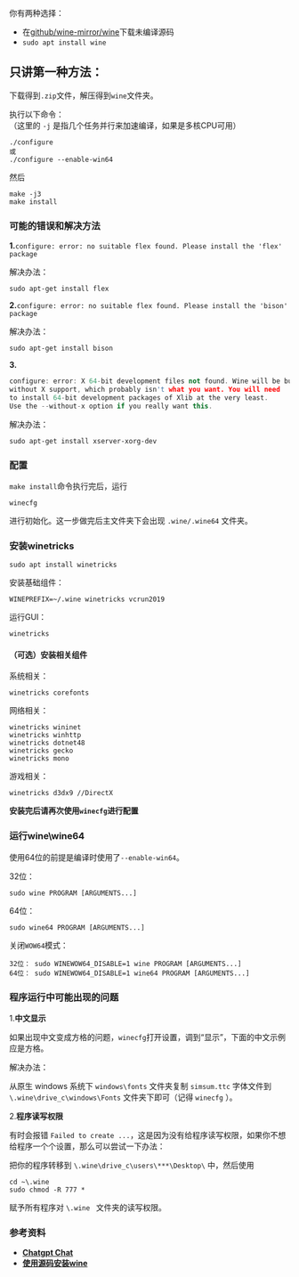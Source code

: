 你有两种选择：
- 在[github/wine-mirror/wine](https://github.com/wine-mirror/wine)下载未编译源码
- `sudo apt install wine`

## 只讲第一种方法：
下载得到`.zip`文件，解压得到`wine`文件夹。

执行以下命令：  
（这里的 `-j` 是指几个任务并行来加速编译，如果是多核CPU可用）
```
./configure
或
./configure --enable-win64
```
然后
```
make -j3
make install
```

### 可能的错误和解决方法

**1.**`configure: error: no suitable flex found. Please install the 'flex' package`

解决办法：   
```
sudo apt-get install flex
```

**2.**`configure: error: no suitable flex found. Please install the 'bison' package`

解决办法：  
```
sudo apt-get install bison
```

**3.**
```c++
configure: error: X 64-bit development files not found. Wine will be built
without X support, which probably isn't what you want. You will need
to install 64-bit development packages of Xlib at the very least.
Use the --without-x option if you really want this.
```

解决办法：  
```
sudo apt-get install xserver-xorg-dev
```

### 配置
`make install`命令执行完后，运行
```
winecfg
```
进行初始化。这一步做完后主文件夹下会出现 `.wine/.wine64` 文件夹。

### 安装winetricks
```
sudo apt install winetricks
```
安装基础组件：
```
WINEPREFIX=~/.wine winetricks vcrun2019
```
运行GUI：
```
winetricks
```

#### （可选）安装相关组件
系统相关：
```
winetricks corefonts
```
网络相关：
```
winetricks wininet
winetricks winhttp
winetricks dotnet48
winetricks gecko
winetricks mono
```
游戏相关：
```
winetricks d3dx9 //DirectX
```

**安装完后请再次使用`winecfg`进行配置**

### 运行wine\wine64
使用64位的前提是编译时使用了`--enable-win64`。

32位：
```
sudo wine PROGRAM [ARGUMENTS...]
```
64位：
```
sudo wine64 PROGRAM [ARGUMENTS...]
```

关闭`WOW64`模式：
```
32位： sudo WINEWOW64_DISABLE=1 wine PROGRAM [ARGUMENTS...]
64位： sudo WINEWOW64_DISABLE=1 wine64 PROGRAM [ARGUMENTS...]
```

### 程序运行中可能出现的问题

1.**中文显示**

如果出现中文变成方格的问题，`winecfg`打开设置，调到“显示”，下面的中文示例应是方格。

解决办法：

从原生 windows 系统下 `windows\fonts` 文件夹复制 `simsum.ttc` 字体文件到 `\.wine\drive_c\windows\Fonts` 文件夹下即可（记得 `winecfg` ）。

2.**程序读写权限**

有时会报错 `Failed to create ...`，这是因为没有给程序读写权限，如果你不想给程序一个个设置，那么可以尝试一下办法：

把你的程序转移到 `\.wine\drive_c\users\***\Desktop\` 中，然后使用

```
cd ~\.wine
sudo chmod -R 777 *
```

赋予所有程序对 `\.wine ` 文件夹的读写权限。

### 参考资料
- [**Chatgpt Chat**](https://chatgpt.com/share/676d62f7-e6a0-8003-b08d-4668e0b23413)
- [**使用源码安装wine**](https://blog.csdn.net/u013350783/article/details/90742468)